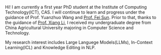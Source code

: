 Hi! I am currently a first year PhD student at the Institute of Computing Technology(ICT), CAS. I will continue to learn and progress under the guidance of Prof. Yuanzhuo Wang and [Prof. Fei Sun](http://ofey.me/). Prior to that, thanks to the guidance of [Prof. Xiang Li](https://baike.baidu.com/item/%E6%9D%8E%E6%83%B3/24148024), I received my undergraduate degree from China Agricultural University majoring in Computer Science and Technology.

My research interest includes Large Languege Models(LLMs), In-Context Learning(ICL) and Knowledge Editing in NLP. 
